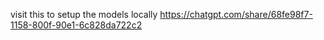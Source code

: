 visit this to setup the models locally https://chatgpt.com/share/68fe98f7-1158-800f-90e1-6c828da722c2
